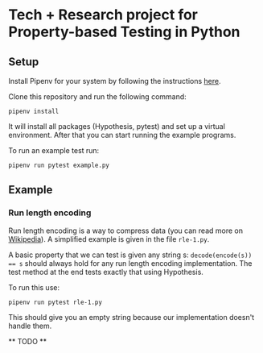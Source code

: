 # Tech + Research project for Property-based Testing in Python

## Setup

Install Pipenv for your system by following the instructions [here](https://pipenv.kennethreitz.org/en/latest/install/#homebrew-installation-of-pipenv).

Clone this repository and run the following command:

```
pipenv install
```

It will install all packages (Hypothesis, pytest) and set up a virtual environment. After that you can start running the example programs.

To run an example test run:

```
pipenv run pytest example.py
```

## Example

### Run length encoding

Run length encoding is a way to compress data (you can read more on [Wikipedia](https://en.wikipedia.org/wiki/Run-length_encoding)). A simplified example is given in the file `rle-1.py`.

A basic property that we can test is given any string s: `decode(encode(s)) == s` should always hold for any run length encoding implementation. The test method at the end tests exactly that using Hypothesis.

To run this use:

```
pipenv run pytest rle-1.py
```

This should give you an empty string because our implementation doesn't handle them.

** TODO **

